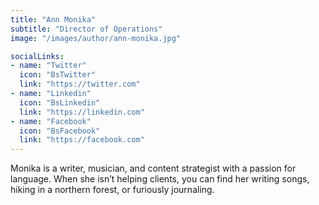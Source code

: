 ```yaml
---
title: "Ann Monika"
subtitle: "Director of Operations"
image: "/images/author/ann-monika.jpg"

socialLinks:
- name: "Twitter"
  icon: "BsTwitter"
  link: "https://twitter.com"
- name: "Linkedin"
  icon: "BsLinkedin"
  link: "https://linkedin.com"
- name: "Facebook"
  icon: "BsFacebook"
  link: "https://facebook.com"
---
```


Monika is a writer, musician, and content strategist with a passion for language. When she isn’t helping clients, you can find her writing songs, hiking in a northern forest, or furiously journaling.